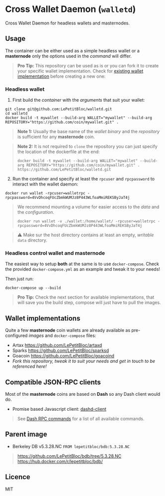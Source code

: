 # Cross Wallet Daemon (`walletd`)
Cross Wallet Daemon for headless wallets and masternodes.

## Usage
The container can be either used as a simple headless wallet or a **masternode** only the options used
in the *command* will differ.

> **Pro Tip:** This repository can be used as is or you can fork it to create your specific wallet implementation.
> Check for [existing wallet implementation](#Wallet-implementations) before creating a new one:

### Headless wallet
1. First build the *container* with the *arguments* that suit your wallet:
```
git clone git@github.com:LePetitBloc/walletd.git
cd walletd
docker build -t mywallet --build-arg WALLET="mywallet" --build-arg REPOSITORY="https://github.com/coin/mywallet.git" .
```
> **Note 1:** Usually the base name of the *wallet binary* and the *repository* is sufficient for any **masternode** coin.

> **Note 2:** It is not required to `clone` the repository you can just specify the location of the dockerfile at the end:
>
> `docker build -t mywallet --build-arg WALLET="mywallet" --build-arg REPOSITORY="https://github.com/coin/mywallet.git" . https://github.com/LePetitBloc/walletd.git`

2. Run the container and specify at least the `rpcuser` and `rpcpassword` to interact with the wallet daemon:
```
docker run wallet -rpcuser=walletrpc -rpcpassword=4VvDhcoqFUcZbmkWUMJz8P443WLfoaMmiREKSByJaT4j
```
> We recommend mounting a volume for easier access to the *data* and the *configuration*.
>
> `docker run wallet -v ./wallet:/home/wallet/ -rpcuser=walletrpc -rpcpassword=4VvDhcoqFUcZbmkWUMJz8P443WLfoaMmiREKSByJaT4j`

> :warning: Make sur the host directory contains at least an empty, *writable* `data` directory.

### Headless control wallet and masternode
The easiest way to setup **both** at the same is to use `docker-compose`.
Check the provided `docker-compose.yml` as an example and tweak it to your needs!

Then just run:
```
docker-compose up --build
```

> **Pro Tip:** Check the next section for available implementations, that will save you the build step, compose will
just have to pull the images.

## Wallet implementations
Quite a few **masternode** coin wallets are already available as pre-configured *images* and `docker-compose` files:

* Artax https://github.com/LePetitBloc/artaxd
* Sparks https://github.com/LePetitBloc/sparksd
* Goacoin https://github.com/LePetitBloc/goacoind
* *Fork this repository, tweak it to suit your needs and get in touch to be referenced here!*

## Compatible JSON-RPC clients
Most of the **masternode** coins are based on **Dash** so any Dash client would do.
* Promise based Javascript client: [dashd-client](https://github.com/LePetitBloc/dashd-client)
> See [Dash RPC commands](https://dashpay.atlassian.net/wiki/spaces/DOC/pages/131924073/RPC+commands) for a list of all available commands.

## Parent image
- Berkeley DB v5.3.28.NC
`FROM lepetitbloc/bdb:5.3.28.NC`
> https://github.com/LePetitBloc/bdb/tree/5.3.28.NC
> https://hub.docker.com/r/lepetitbloc/bdb/

## Licence
MIT
